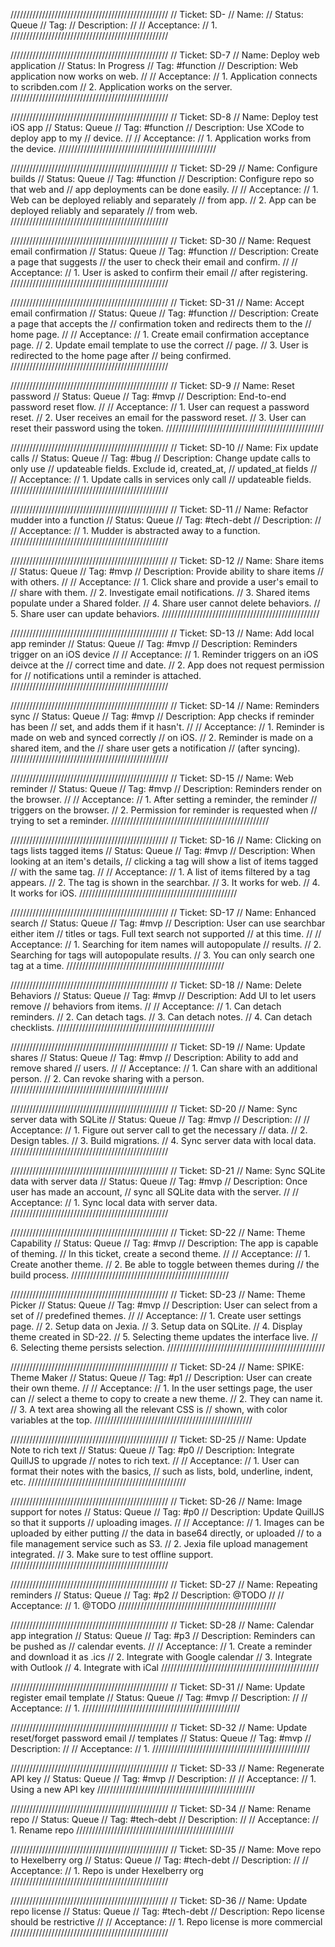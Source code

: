 //////////////////////////////////////////////////
// Ticket: SD-
// Name: 
// Status: Queue
// Tag: 
// Description: 
//
// Acceptance:
// 1. 
//////////////////////////////////////////////////

//////////////////////////////////////////////////
// Ticket: SD-7
// Name: Deploy web application
// Status: In Progress
// Tag: #function
// Description: Web application now works on web.
//
// Acceptance:
// 1. Application connects to scribden.com
// 2. Application works on the server.
//////////////////////////////////////////////////

//////////////////////////////////////////////////
// Ticket: SD-8
// Name: Deploy test iOS app
// Status: Queue
// Tag: #function
// Description: Use XCode to deploy app to my
// device.
//
// Acceptance:
// 1. Application works from the device.
//////////////////////////////////////////////////

//////////////////////////////////////////////////
// Ticket: SD-29
// Name: Configure builds
// Status: Queue
// Tag: #function
// Description: Configure repo so that web and
// app deployments can be done easily.
//
// Acceptance:
// 1. Web can be deployed reliably and separately
//    from app.
// 2. App can be deployed reliably and separately
//    from web.
//////////////////////////////////////////////////

//////////////////////////////////////////////////
// Ticket: SD-30
// Name: Request email confirmation
// Status: Queue
// Tag: #function
// Description: Create a page that suggests
// the user to check their email and confirm.
//
// Acceptance:
// 1. User is asked to confirm their email
//    after registering.
//////////////////////////////////////////////////

//////////////////////////////////////////////////
// Ticket: SD-31
// Name: Accept email confirmation
// Status: Queue
// Tag: #function
// Description: Create a page that accepts the
// confirmation token and redirects them to the
// home page.
//
// Acceptance:
// 1. Create email confirmation acceptance page.
// 2. Update email template to use the correct 
//    page.
// 3. User is redirected to the home page after
//    being confirmed.
//////////////////////////////////////////////////

//////////////////////////////////////////////////
// Ticket: SD-9
// Name: Reset password
// Status: Queue
// Tag: #mvp
// Description: End-to-end password reset flow.
//
// Acceptance:
// 1. User can request a password reset.
// 2. User receives an email for the password reset.
// 3. User can reset their password using the token.
//////////////////////////////////////////////////

//////////////////////////////////////////////////
// Ticket: SD-10
// Name: Fix update calls
// Status: Queue
// Tag: #bug
// Description: Change update calls to only use
// updateable fields. Exclude id, created_at,
// updated_at fields
//
// Acceptance:
// 1. Update calls in services only call
//    updateable fields.
//////////////////////////////////////////////////

//////////////////////////////////////////////////
// Ticket: SD-11
// Name: Refactor mudder into a function
// Status: Queue
// Tag: #tech-debt
// Description: 
//
// Acceptance:
// 1. Mudder is abstracted away to a function.
//////////////////////////////////////////////////

//////////////////////////////////////////////////
// Ticket: SD-12
// Name: Share items
// Status: Queue
// Tag: #mvp
// Description: Provide ability to share items
// with others.
//
// Acceptance:
// 1. Click share and provide a user's email to
//    share with them.
// 2. Investigate email notifications.
// 3. Shared items populate under a Shared folder.
// 4. Share user cannot delete behaviors.
// 5. Share user can update behaviors.
//////////////////////////////////////////////////

//////////////////////////////////////////////////
// Ticket: SD-13
// Name: Add local app reminder
// Status: Queue
// Tag: #mvp
// Description: Reminders trigger on an iOS device
//
// Acceptance:
// 1. Reminder triggers on an iOS deivce at the
//    correct time and date.
// 2. App does not request permission for
//    notifications until a reminder is attached.
//////////////////////////////////////////////////

//////////////////////////////////////////////////
// Ticket: SD-14
// Name: Reminders sync
// Status: Queue
// Tag: #mvp
// Description: App checks if reminder has been
// set, and adds them if it hasn't.
//
// Acceptance:
// 1. Reminder is made on web and synced correctly
//    on iOS.
// 2. Reminder is made on a shared item, and the
//    share user gets a notification
//    (after syncing).
//////////////////////////////////////////////////

//////////////////////////////////////////////////
// Ticket: SD-15
// Name: Web reminder
// Status: Queue
// Tag: #mvp
// Description: Reminders render on the browser.
//
// Acceptance:
// 1. After setting a reminder, the reminder
//    triggers on the browser.
// 2. Permission for reminder is requested when
//    trying to set a reminder.
//////////////////////////////////////////////////

//////////////////////////////////////////////////
// Ticket: SD-16
// Name: Clicking on tags lists tagged items
// Status: Queue
// Tag: #mvp
// Description: When looking at an item's details,
// clicking a tag will show a list of items tagged
// with the same tag.
//
// Acceptance:
// 1. A list of items filtered by a tag appears.
// 2. The tag is shown in the searchbar.
// 3. It works for web.
// 4. It works for iOS.
//////////////////////////////////////////////////

//////////////////////////////////////////////////
// Ticket: SD-17
// Name: Enhanced search
// Status: Queue
// Tag: #mvp
// Description: User can use searchbar either item
// titles or tags. Full text search not supported
// at this time.
//
// Acceptance:
// 1. Searching for item names will autopopulate
//    results.
// 2. Searching for tags will autopopulate results.
// 3. You can only search one tag at a time.
//////////////////////////////////////////////////

//////////////////////////////////////////////////
// Ticket: SD-18
// Name: Delete Behaviors
// Status: Queue
// Tag: #mvp
// Description: Add UI to let users remove
// behaviors from items.
//
// Acceptance:
// 1. Can detach reminders.
// 2. Can detach tags.
// 3. Can detach notes.
// 4. Can detach checklists.
//////////////////////////////////////////////////

//////////////////////////////////////////////////
// Ticket: SD-19
// Name: Update shares
// Status: Queue
// Tag: #mvp
// Description: Ability to add and remove shared
// users.
//
// Acceptance:
// 1. Can share with an additional person.
// 2. Can revoke sharing with a person.
//////////////////////////////////////////////////

//////////////////////////////////////////////////
// Ticket: SD-20
// Name: Sync server data with SQLite
// Status: Queue
// Tag: #mvp
// Description: 
//
// Acceptance:
// 1. Figure out server call to get the necessary
//    data.
// 2. Design tables.
// 3. Build migrations.
// 4. Sync server data with local data.
//////////////////////////////////////////////////

//////////////////////////////////////////////////
// Ticket: SD-21
// Name: Sync SQLite data with server data
// Status: Queue
// Tag: #mvp
// Description: Once user has made an account,
// sync all SQLite data with the server.
//
// Acceptance:
// 1. Sync local data with server data.
//////////////////////////////////////////////////

//////////////////////////////////////////////////
// Ticket: SD-22
// Name: Theme Capability
// Status: Queue
// Tag: #mvp
// Description: The app is capable of theming.
// In this ticket, create a second theme.
//
// Acceptance:
// 1. Create another theme.
// 2. Be able to toggle between themes during
//    the build process.
//////////////////////////////////////////////////

//////////////////////////////////////////////////
// Ticket: SD-23
// Name: Theme Picker
// Status: Queue
// Tag: #mvp
// Description: User can select from a set of
// predefined themes.
//
// Acceptance:
// 1. Create user settings page.
// 2. Setup data on Jexia.
// 3. Setup data on SQLite.
// 4. Display theme created in SD-22.
// 5. Selecting theme updates the interface live.
// 6. Selecting theme persists selection.
//////////////////////////////////////////////////

//////////////////////////////////////////////////
// Ticket: SD-24
// Name: SPIKE: Theme Maker
// Status: Queue
// Tag: #p1
// Description: User can create their own theme.
//
// Acceptance:
// 1. In the user settings page, the user can
//    select a theme to copy to create a new theme.
// 2. They can name it.
// 3. A text area showing all the relevant CSS is
//    shown, with color variables at the top.
//////////////////////////////////////////////////

//////////////////////////////////////////////////
// Ticket: SD-25
// Name: Update Note to rich text
// Status: Queue
// Tag: #p0
// Description: Integrate QuillJS to upgrade
// notes to rich text.
//
// Acceptance:
// 1. User can format their notes with the basics,
//    such as lists, bold, underline, indent, etc.
//////////////////////////////////////////////////

//////////////////////////////////////////////////
// Ticket: SD-26
// Name: Image support for notes
// Status: Queue
// Tag: #p0
// Description: Update QuillJS so that it supports
// uploading images.
//
// Acceptance:
// 1. Images can be uploaded by either putting
//    the data in base64 directly, or uploaded
//    to a file management service such as S3.
// 2. Jexia file upload management integrated.
// 3. Make sure to test offline support.
//////////////////////////////////////////////////

//////////////////////////////////////////////////
// Ticket: SD-27
// Name: Repeating reminders
// Status: Queue
// Tag: #p2
// Description: @TODO
//
// Acceptance:
// 1. @TODO
//////////////////////////////////////////////////

//////////////////////////////////////////////////
// Ticket: SD-28
// Name: Calendar app integration
// Status: Queue
// Tag: #p3
// Description: Reminders can be pushed as
// calendar events.
//
// Acceptance:
// 1. Create a reminder and download it as .ics
// 2. Integrate with Google calendar
// 3. Integrate with Outlook
// 4. Integrate with iCal
//////////////////////////////////////////////////

//////////////////////////////////////////////////
// Ticket: SD-31
// Name: Update register email template
// Status: Queue
// Tag: #mvp
// Description: 
//
// Acceptance:
// 1. 
//////////////////////////////////////////////////

//////////////////////////////////////////////////
// Ticket: SD-32
// Name: Update reset/forget password email
//       templates
// Status: Queue
// Tag: #mvp
// Description: 
//
// Acceptance:
// 1. 
//////////////////////////////////////////////////

//////////////////////////////////////////////////
// Ticket: SD-33
// Name: Regenerate API key
// Status: Queue
// Tag: #mvp
// Description: 
//
// Acceptance:
// 1. Using a new API key
//////////////////////////////////////////////////

//////////////////////////////////////////////////
// Ticket: SD-34
// Name: Rename repo
// Status: Queue
// Tag: #tech-debt
// Description: 
//
// Acceptance:
// 1. Rename repo
//////////////////////////////////////////////////

//////////////////////////////////////////////////
// Ticket: SD-35
// Name: Move repo to Hexelberry org
// Status: Queue
// Tag: #tech-debt
// Description: 
//
// Acceptance:
// 1. Repo is under Hexelberry org
//////////////////////////////////////////////////

//////////////////////////////////////////////////
// Ticket: SD-36
// Name: Update repo license
// Status: Queue
// Tag: #tech-debt
// Description: Repo license should be restrictive
//
// Acceptance:
// 1. Repo license is more commercial
//////////////////////////////////////////////////

